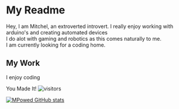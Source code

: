 # My Readme

Hey, I am Mitchel, an extroverted introvert. I really enjoy working with arduino's and creating automated devices <br />
I do alot with gaming and robotics as this comes naturally to me. <br />
I am currently looking for a coding home.

## My Work 

I enjoy coding 

You Made It! ![visitors](https://visitor-badge.glitch.me/badge?page_id=MPowed.visitor-badge)

[![MPowed GitHub stats](https://github-readme-stats.vercel.app/api?username=MPowed)](https://github.com/MPowed/github-readme-stats)
